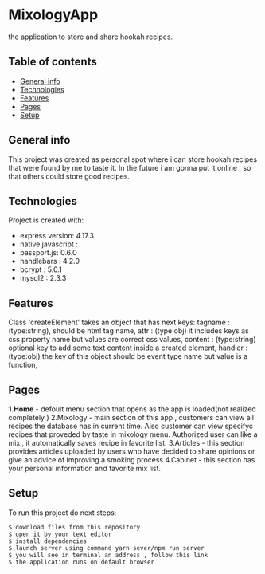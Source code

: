 # MixologyApp
the application to store and share hookah recipes.
## Table of contents
* [General info](#general-info)
* [Technologies](#technologies)
* [Features](#features)
* [Pages](#pages)
* [Setup](#setup)
## General info
This project was created as personal spot where i can store hookah recipes that were found by me to taste it.
In the future i am gonna put it online , so that others could store good recipes. 
	
## Technologies
Project is created with:
* express version: 4.17.3
* native javascript : 
* passport.js: 0.6.0
* handlebars : 4.2.0
* bcrypt : 5.0.1
* mysql2 : 2.3.3

## Features
Class 'createElement' takes an object that has next keys:
  tagname : (type:string), should be html tag name,
  attr : (type:obj) it includes keys as css property name but values are correct css values,
  content : (type:string) optional key to add some text content inside a created element,
  handler : (type:obj) the key of this object should be event type name but value is a function,
## Pages
__1.Home__ - defoult menu section that opens as the app is loaded(not realized completely )
2.Mixology - main section of this app , customers can view all recipes the database has in current time.
Also customer can view specifyc recipes that proveded by taste in mixology menu.
Authorized user can like a mix , it automatically saves recipe in favorite list.
3.Articles - this section provides articles uploaded by users who have decided to share opinions or give an advice of improving a smoking process
4.Cabinet - this section has your personal information and favorite mix list.
## Setup
To run this project do next steps:

```
$ download files from this repository
$ open it by your text editor
$ install dependencies
$ launch server using command yarn sever/npm run server
$ you will see in terminal an address , follow this link
$ the application runs on default browser
```
